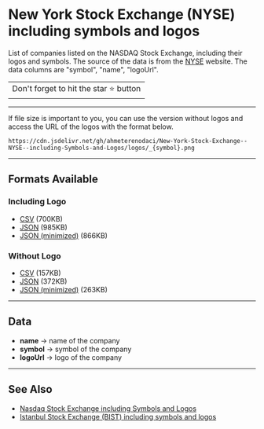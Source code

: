 # New York Stock Exchange (NYSE) including symbols and logos

List of companies listed on the NASDAQ Stock Exchange, including their logos and symbols. The source of the data is from the [NYSE](https://www.nyse.com/listings_directory/stock) website. The data columns are "symbol", "name", "logoUrl".

<table>
	<tr>
		<td>
			Don't forget to hit the star ⭐ button
		</td>
	</tr>
</table>

---

If file size is important to you, you can use the version without logos and access the URL of the logos with the format below.

`https://cdn.jsdelivr.net/gh/ahmeterenodaci/New-York-Stock-Exchange--NYSE--including-Symbols-and-Logos/logos/_{symbol}.png`

---

## Formats Available

### Including Logo

-  [CSV](https://cdn.jsdelivr.net/gh/ahmeterenodaci/New-York-Stock-Exchange--NYSE--including-Symbols-and-Logos/nasdaq.csv) (700KB)
-  [JSON](https://cdn.jsdelivr.net/gh/ahmeterenodaci/New-York-Stock-Exchange--NYSE--including-Symbols-and-Logos/nasdaq.json) (985KB)
-  [JSON (minimized)](https://cdn.jsdelivr.net/gh/ahmeterenodaci/New-York-Stock-Exchange--NYSE--including-Symbols-and-Logos/nasdaq.min.json) (866KB)

### Without Logo

-  [CSV](https://cdn.jsdelivr.net/gh/ahmeterenodaci/New-York-Stock-Exchange--NYSE--including-Symbols-and-Logos/without_logo.csv) (157KB)
-  [JSON](https://cdn.jsdelivr.net/gh/ahmeterenodaci/New-York-Stock-Exchange--NYSE--including-Symbols-and-Logos/without_logo.json) (372KB)
-  [JSON (minimized)](https://cdn.jsdelivr.net/gh/ahmeterenodaci/New-York-Stock-Exchange--NYSE--including-Symbols-and-Logos/without_logo.min.json) (263KB)

---

## Data

-  **name** -> name of the company
-  **symbol** -> symbol of the company
-  **logoUrl** -> logo of the company

---

## See Also

-  [Nasdaq Stock Exchange including Symbols and Logos](https://github.com/ahmeterenodaci/Nasdaq-Stock-Exchange-including-Symbols-and-Logos)
-  [Istanbul Stock Exchange (BIST) including symbols and logos](https://github.com/ahmeterenodaci/Istanbul-Stock-Exchange--BIST--including-symbols-and-logos)
